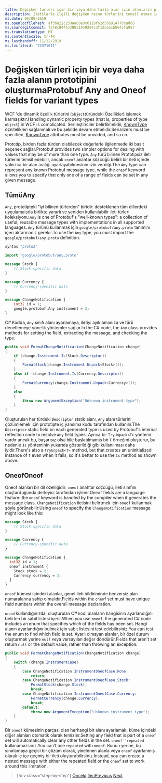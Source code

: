 ```yaml
---
title: Değişken türleri için bir veya daha fazla alan için alanların prototip geliştiriciler için gRPC
description: İletilerle Ilgili değişken nesne türlerini temsil etmek için any türlerini ve oneof anahtar sözcüğünü nasıl kullanacağınızı öğrenin.
ms.date: 09/09/2019
ms.openlocfilehash: af3ba22c238aa80a8c6119f62d5d8914770cad68
ms.sourcegitcommit: f348c84443380a1959294cdf12babcb804cfa987
ms.translationtype: MT
ms.contentlocale: tr-TR
ms.lasthandoff: 11/12/2019
ms.locfileid: "73971611"
---
```

# <a name="protobuf-any-and-oneof-fields-for-variant-types"></a><span data-ttu-id="e9b1b-103">Değişken türleri için bir veya daha fazla alanın prototipini oluşturma</span><span class="sxs-lookup"><span data-stu-id="e9b1b-103">Protobuf Any and Oneof fields for variant types</span></span>

<span data-ttu-id="e9b1b-104">WCF 'de dinamik özellik türlerini (`object`türündeki Özellikler) işlemek karmaşıktır.</span><span class="sxs-lookup"><span data-stu-id="e9b1b-104">Handling dynamic property types (that is, properties of type `object`) in WCF is complicated.</span></span> <span data-ttu-id="e9b1b-105">Serileştiriciler belirtilmelidir, [KnownType](xref:System.Runtime.Serialization.KnownTypeAttribute) öznitelikleri sağlanmalı ve bu şekilde devam etmelidir.</span><span class="sxs-lookup"><span data-stu-id="e9b1b-105">Serializers must be specified, [KnownType](xref:System.Runtime.Serialization.KnownTypeAttribute) attributes must be provided, and so on.</span></span>

<span data-ttu-id="e9b1b-106">Prototip, birden fazla türden olabilecek değerlerle ilgilenmede iki basit seçenek sağlar.</span><span class="sxs-lookup"><span data-stu-id="e9b1b-106">Protobuf provides two simpler options for dealing with values that may be of more than one type.</span></span> <span data-ttu-id="e9b1b-107">`Any` türü bilinen Prototipsiz ileti türlerini temsil edebilir, ancak `oneof` anahtar sözcüğü belirli bir ileti içinde yalnızca bir alan aralığı ayarlayabilmesinin izin verdiği.</span><span class="sxs-lookup"><span data-stu-id="e9b1b-107">The `Any` type can represent any known Protobuf message type, while the `oneof` keyword allows you to specify that only one of a range of fields can be set in any given message.</span></span>

## <a name="any"></a><span data-ttu-id="e9b1b-108">Tümü</span><span class="sxs-lookup"><span data-stu-id="e9b1b-108">Any</span></span>

<span data-ttu-id="e9b1b-109">`Any`, prototipteki "iyi bilinen türlerden" biridir: desteklenen tüm dillerdeki uygulamalarla birlikte yararlı ve yeniden kullanılabilir ileti türleri koleksiyonu.</span><span class="sxs-lookup"><span data-stu-id="e9b1b-109">`Any` is one of Protobuf's "well-known types": a collection of useful, reusable message types with implementations in all supported languages.</span></span> <span data-ttu-id="e9b1b-110">`Any` türünü kullanmak için `google/protobuf/any.proto` tanımını içeri aktarmanız gerekir.</span><span class="sxs-lookup"><span data-stu-id="e9b1b-110">To use the `Any` type, you must import the `google/protobuf/any.proto` definition.</span></span>

```protobuf
syntax "proto3"

import "google/protobuf/any.proto"

message Stock {
    // Stock-specific data
}

message Currency {
    // Currency-specific data
}

message ChangeNotification {
    int32 id = 1;
    google.protobuf.Any instrument = 2;
}
```

<span data-ttu-id="e9b1b-111">C# Kodda, `Any` sınıfı alanı ayarlamaya, iletiyi ayıklamanıza ve türü denetlemeye yönelik yöntemler sağlar.</span><span class="sxs-lookup"><span data-stu-id="e9b1b-111">In the C# code, the `Any` class provides methods for setting the field, extracting the message, and checking the type.</span></span>

```csharp
public void FormatChangeNotification(ChangeNotification change)
{
    if (change.Instrument.Is(Stock.Descriptor))
    {
        FormatStock(change.Instrument.Unpack<Stock>());
    }
    else if (change.Instrument.Is(Currency.Descriptor))
    {
        FormatCurrency(change.Instrument.Unpack<Currency>());
    }
    else
    {
        throw new ArgumentException("Unknown instrument type");
    }
}
```

<span data-ttu-id="e9b1b-112">Oluşturulan her türdeki `Descriptor` statik alanı, `Any` alanı türlerini çözümlemek için prototipte iç yansıma kodu tarafından kullanılır.</span><span class="sxs-lookup"><span data-stu-id="e9b1b-112">The `Descriptor` static field on each generated type is used by Protobuf's internal reflection code to resolve `Any` field types.</span></span> <span data-ttu-id="e9b1b-113">Ayrıca bir `TryUnpack<T>` yöntemi vardır ancak bu, başarısız olsa bile başlatılmamış bir `T` örneğini oluşturur, bu nedenle `Is` yönteminin yukarıda gösterildiği gibi kullanılması daha iyidir.</span><span class="sxs-lookup"><span data-stu-id="e9b1b-113">There's also a `TryUnpack<T>` method, but that creates an uninitialized instance of `T` even when it fails, so it's better to use the `Is` method as shown above.</span></span>

## <a name="oneof"></a><span data-ttu-id="e9b1b-114">Oneof</span><span class="sxs-lookup"><span data-stu-id="e9b1b-114">Oneof</span></span>

<span data-ttu-id="e9b1b-115">Oneof alanları bir dil özelliğidir: `oneof` anahtar sözcüğü, ileti sınıfını oluşturduğunda derleyici tarafından işlenir.</span><span class="sxs-lookup"><span data-stu-id="e9b1b-115">Oneof fields are a language feature: the `oneof` keyword is handled by the compiler when it generates the message class.</span></span> <span data-ttu-id="e9b1b-116">`ChangeNotification` iletisini belirtmek için `oneof` kullanmak şöyle görünebilir:</span><span class="sxs-lookup"><span data-stu-id="e9b1b-116">Using `oneof` to specify the `ChangeNotification` message might look like this:</span></span>

```protobuf
message Stock {
    // Stock-specific data
}

message Currency {
    // Currency-specific data
}

message ChangeNotification {
  int32 id = 1;
  oneof instrument {
    Stock stock = 2;
    Currency currency = 3;
  }
}
```

<span data-ttu-id="e9b1b-117">`oneof` kümesi içindeki alanlar, genel ileti bildiriminde benzersiz alan numaralarına sahip olmalıdır.</span><span class="sxs-lookup"><span data-stu-id="e9b1b-117">Fields within the `oneof` set must have unique field numbers within the overall message declaration.</span></span>

<span data-ttu-id="e9b1b-118">`oneof`kullandığınızda, oluşturulan C# kod, alanların hangisinin ayarlandığını belirten bir sabit listesi içerir.</span><span class="sxs-lookup"><span data-stu-id="e9b1b-118">When you use `oneof`, the generated C# code includes an enum that specifies which of the fields has been set.</span></span> <span data-ttu-id="e9b1b-119">Hangi alanın ayarlandığını bulmak için sabit listesini test edebilirsiniz.</span><span class="sxs-lookup"><span data-stu-id="e9b1b-119">You can test the enum to find which field is set.</span></span> <span data-ttu-id="e9b1b-120">Ayarlı olmayan alanlar, bir özel durum oluşturmak yerine `null` veya varsayılan değer döndürür.</span><span class="sxs-lookup"><span data-stu-id="e9b1b-120">Fields that aren't set return `null` or the default value, rather than throwing an exception.</span></span>

```csharp
public void FormatChangeNotification(ChangeNotification change)
{
    switch (change.InstrumentCase)
    {
        case ChangeNotification.InstrumentOneofCase.None:
            return;
        case ChangeNotification.InstrumentOneofCase.Stock:
            FormatStock(change.Stock);
            break;
        case ChangeNotification.InstrumentOneofCase.Currency:
            FormatCurrency(change.Currency);
            break;
        default:
            throw new ArgumentException("Unknown instrument type");
    }
}
```

<span data-ttu-id="e9b1b-121">Bir `oneof` kümesinin parçası olan herhangi bir alanı ayarlamak, küme içindeki diğer alanları otomatik olarak temizler.</span><span class="sxs-lookup"><span data-stu-id="e9b1b-121">Setting any field that is part of a `oneof` set will automatically clear any other fields in the set.</span></span> <span data-ttu-id="e9b1b-122">`oneof``repeated` kullanamazsınız.</span><span class="sxs-lookup"><span data-stu-id="e9b1b-122">You can't use `repeated` with `oneof`.</span></span> <span data-ttu-id="e9b1b-123">Bunun yerine, bu sınırlamaya geçici bir çözüm olarak, yinelenen alanla veya `oneof` ayarlanmış olarak iç içe geçmiş bir ileti oluşturabilirsiniz.</span><span class="sxs-lookup"><span data-stu-id="e9b1b-123">Instead, you can create a nested message with either the repeated field or the `oneof` set to work around this limitation.</span></span>

>[!div class="step-by-step"]
><span data-ttu-id="e9b1b-124">[Önceki](protobuf-reserved.md)
>[İleri](protobuf-enums.md)</span><span class="sxs-lookup"><span data-stu-id="e9b1b-124">[Previous](protobuf-reserved.md)
[Next](protobuf-enums.md)</span></span>
